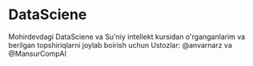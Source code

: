 # DataSciene

Mohirdevdagi DataSciene va Su'niy intellekt kursidan o'rganganlarim va berilgan topshiriqlarni joylab boirish uchun
Ustozlar: @anvarnarz va @MansurCompAI

